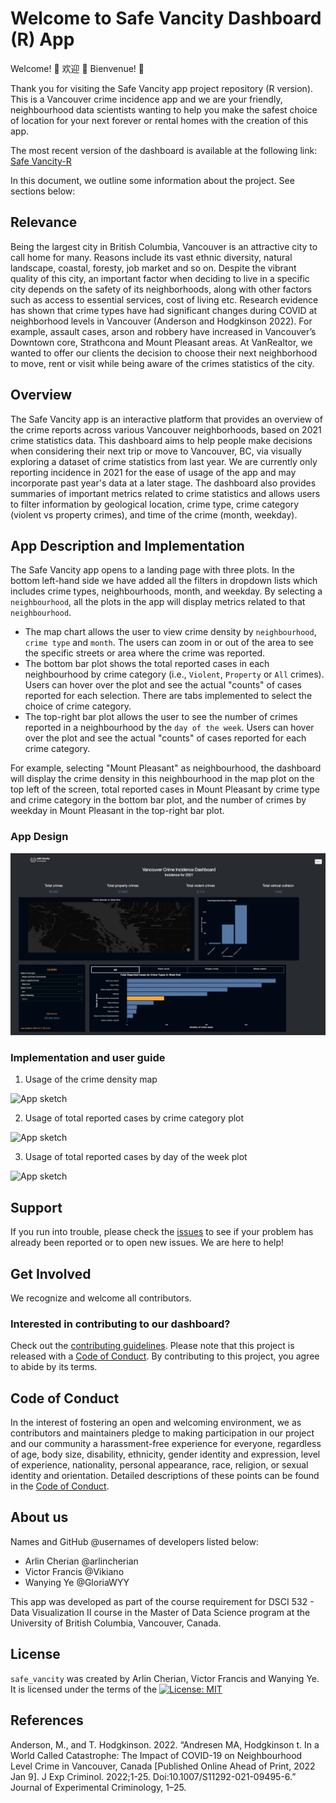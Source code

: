 # Welcome to Safe Vancity Dashboard (R) App

Welcome! 👋 欢迎 🎊 Bienvenue! 🎉

Thank you for visiting the Safe Vancity app project repository (R version). This is a Vancouver crime incidence app and we are your friendly, neighbourhood data scientists wanting to help you make the safest choice of location for your next forever or rental homes with the creation of this app.  

The most recent version of the dashboard is available at the following link: [Safe Vancity-R](https://safevancity-r.herokuapp.com/)

In this document, we outline some information about the project. See sections below:

## Relevance

Being the largest city in British Columbia, Vancouver is an attractive city to call home for many. Reasons include its vast ethnic diversity, natural landscape, coastal, foresty, job market and so on. Despite the vibrant quality of this city, an important factor when deciding to live in a specific city depends on the safety of its neighborhoods, along with other factors such as access to essential services, cost of living etc. Research evidence has shown that crime types have had significant changes during COVID at neighborhood levels in Vancouver (Anderson and Hodgkinson 2022). For example, assault cases, arson and robbery have increased in Vancouver’s Downtown core, Strathcona and Mount Pleasant areas. At VanRealtor, we wanted to offer our clients the decision to choose their next neighborhood to move, rent or visit while being aware of the crimes statistics of the city.

## Overview

The Safe Vancity app is an interactive platform that provides an overview of the crime reports across various Vancouver neighborhoods, based on 2021 crime statistics data. This dashboard aims to help people make decisions when considering their next trip or move to Vancouver, BC, via visually exploring a dataset of crime statistics from last year. We are currently only reporting incidence in 2021 for the ease of usage of the app and may incorporate past year's data at a later stage. The dashboard also provides summaries of important metrics related to crime statistics and allows users to filter information by geological location, crime type, crime category (violent vs property crimes), and time of the crime (month, weekday).

## App Description and Implementation

The Safe Vancity app opens to a landing page with three plots. In the bottom left-hand side we have added all the filters in dropdown lists which includes crime types, neighbourhoods, month, and weekday. By selecting a `neighbourhood`, all the plots in the app will display metrics related to that `neighbourhood`.  

- The map chart allows the user to view crime density by `neighbourhood`, `crime type` and `month`. The users can zoom in or out of the area to see the specific streets or area where the crime was reported.  
- The bottom bar plot shows the total reported cases in each neighbourhood by crime category (i.e., `Violent`, `Property` or `All` crimes). Users can hover over the plot and see the actual "counts" of cases reported for each selection. There are tabs implemented to select the choice of crime category.  
- The top-right bar plot allows the user to see the number of crimes reported in a neighbourhood by the `day of the week`. Users can hover over the plot and see the actual "counts" of cases reported for each crime category.

For example, selecting "Mount Pleasant" as neighbourhood, the dashboard will display the crime density in this neighbourhood in the map plot on the top left of the screen, total reported cases in Mount Pleasant by crime type and crime category in the bottom bar plot, and the number of crimes by weekday in Mount Pleasant in the top-right bar plot.

### App Design

![app](src/images/Dashboard_R.png)

### Implementation and user guide

1. Usage of the crime density map

![App sketch](src/images/Map_gif.gif)

2. Usage of total reported cases by crime category plot

![App sketch](src/images/Big_bar_chart.gif)

3. Usage of total reported cases by day of the week plot 

![App sketch](src/images/Smaller_bar_chart.gif)

## Support

If you run into trouble, please check the [issues](https://github.com/UBC-MDS/safe_vancity-R/issues) to see if your problem has already been reported or to open new issues. We are here to help!

## Get Involved

We recognize and welcome all contributors.

### Interested in contributing to our dashboard?

Check out the [contributing guidelines](https://github.com/UBC-MDS/safe_vancity-R/blob/main/CONTRIBUTING.md). Please note that this project is released with a [Code of Conduct](https://github.com/UBC-MDS/safe_vancity-R/blob/main/CODE_OF_CONDUCT.md). By contributing to this project, you agree to abide by its terms.

## Code of Conduct

In the interest of fostering an open and welcoming environment, we as contributors and maintainers pledge to making participation in our project and our community a harassment-free experience for everyone, regardless of age, body size, disability, ethnicity, gender identity and expression, level of experience, nationality, personal appearance, race, religion, or sexual identity and orientation. Detailed descriptions of these points can be found in the [Code of Conduct](https://github.com/UBC-MDS/safe_vancity-R/blob/main/CODE_OF_CONDUCT.md).

## About us

Names and GitHub @usernames of developers listed below:

- Arlin Cherian @arlincherian
- Victor Francis @Vikiano
- Wanying Ye @GloriaWYY

This app was developed as part of the course requirement for DSCI 532 - Data Visualization II course in the Master of Data Science program at the University of British Columbia, Vancouver, Canada.

## License

`safe_vancity` was created by Arlin Cherian, Victor Francis and Wanying Ye. It is licensed under the terms of the [![License: MIT](https://img.shields.io/badge/License-MIT-yellow.svg)](https://opensource.org/licenses/MIT)

## References

Anderson, M., and T. Hodgkinson. 2022. “Andresen MA, Hodgkinson t. In a World Called Catastrophe: The Impact of COVID-19 on Neighbourhood Level Crime in Vancouver, Canada [Published Online Ahead of Print, 2022 Jan 9]. J Exp Criminol. 2022;1-25. Doi:10.1007/S11292-021-09495-6.” Journal of Experimental Criminology, 1–25.
